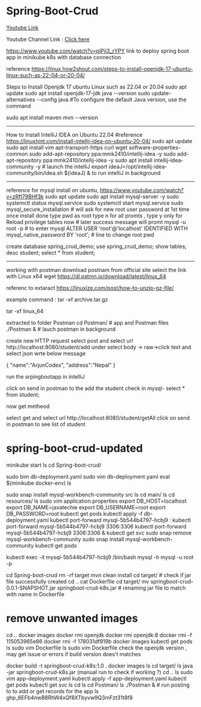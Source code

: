 # Spring-Boot-Crud

[Youtube Link](https://youtu.be/3cVZQiL3Alk)


Youtube Channel Link : [Click here](https://www.youtube.com/channel/UCJyDMA1hY0gWrCylFD963DA)

https://www.youtube.com/watch?v=pIPji3_rYPY link to deploy spring boot app in minikube k8s with database connection

reference https://linux.how2shout.com/steps-to-install-openjdk-17-ubuntu-linux-such-as-22-04-or-20-04/

Steps to Install Openjdk 17 ubuntu Linux such as 22.04 or 20.04
sudo apt update
sudo apt install openjdk-17-jdk
java --version
sudo update-alternatives --config java  #To configure the default Java version, use the command

sudo apt install maven
mvn --version

--------------------------------------------
How to Install IntelliJ IDEA on Ubuntu 22.04 #reference https://linuxhint.com/install-intellij-idea-on-ubuntu-20-04/
sudo apt update
sudo apt install vim apt-transport-https curl wget software-properties-common
sudo add-apt-repository ppa:mmk2410/intellij-idea -y
sudo add-apt-repository ppa:mmk2410/intellij-idea -y
sudo apt install intellij-idea-community -y # launch the intelliJ
export ideaJ=/opt/intellij-idea-community/bin/idea.sh
${ideaJ} & to run intelliJ in background



--------------------------------------------------
reference for mysql install on ubuntu,  https://www.youtube.com/watch?v=zRfI79BHf3k
sudo apt update
sudo apt install mysql-server -y
sudo systemctl status mysql.service
sudo systemctl start mysql.service
sudo mysql_secure_installation # will ask for new root user password at 1st time once install done
type pwd as root
type n for all promts , type y only for Reload privilege tables now # later success message will promt
mysql -u root -p # to enter mysql
ALTER USER 'root'@'localhost' IDENTIFIED WITH mysql_native_password BY 'root'; # line to change root pwd

create database spring_crud_demo;
use spring_crud_demo;
show tables;
desc student;
select * from student;


-------------------------------------

working with postman
download postnam from official site
select the link with Linux x64
wget https://dl.pstmn.io/download/latest/linux_64

referenc to extaract https://linuxize.com/post/how-to-unzip-gz-file/

example command : tar -xf archive.tar.gz

tar -xf linux_64

extracted to folder Postman
cd Postman/ # app and Postman files
./Postman & # lauch postman in background

create new HTTP request
select post and select url http://localhost:8080/student/add
under select body -> raw->click text and select json
wrte below message

{
    "name":"ArjunCodes",
    "address":"Nepal"
}

run the srpingbootapp in intelliJ

click on send in postman to the add the student
check in mysql- select * from student;


now get metheod

select get and select url http://localhost:8080/student/getAll
click on send in postman
to see list of student



# spring-boot-crud-updated



minikube start
ls
cd Spring-boot-crud/

sudo bim db-deployment.yaml
sudo vim db-deployment.yaml
eval $(minikube docker-env)
ls

sudo snap install mysql-workbench-community
src
ls
cd main/
ls
cd resources/
ls
sudo vim application.properties
export DB_HOST=localhost
export DB_NAME=javatechie
export DB_USERNAME=root
export DB_PASSWORD=root
kubectl get pods
kubectl apply -f db-deployment.yaml
kubectl port-forward mysql-5b544b4797-hcbj9 <local-port>:<container-port>
kubectl port-forward mysql-5b544b4797-hcbj9 3306:3306
kubectl port-forward mysql-5b544b4797-hcbj9 3306:3306 &
kubectl get svc
sudo snap remove mysql-workbench-community
sudo snap install mysql-workbench-community
kubectl get pods

kubectl exec -it mysql-5b544b4797-hcbj9 /bin/bash
mysql -h mysql -u root -p
  
cd Spring-boot-crud
rm -rf target
mvn clean install
cd target/  # check if jar file successfully created
cd ..
cat Dockerfile
cd target/
mv springboot-crud-0.0.1-SNAPSHOT.jar springboot-crud-k8s.jar # renaming jar file to match with name in Dockerfile

# remove unwanted images 
cd ..
docker images
docker rmi openjdk
docker rmi openjdk:8
docker rmi -f 115053965e86
docker rmi -f 178031df919b
docker images
kubectl get pods
ls
sudo vim Dockerfile
ls
sudo vim Dockerfile
check the openjdk version , may get issue or errors if build version does't matches

docker build -t springboot-crud-k8s:1.0 .
docker images
ls
cd target/
ls
java -jar springboot-crud-k8s.jar (manual run to check if working ?)
cd ..
ls
sudo vim app-deployment.yaml
kubectl apply -f app-deployment.yaml
kubectl get pods
kubectl get svc
ls
cd
ls
cd Postman/
ls
./Postman & # run posting to to add or get records for the app
ls
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
